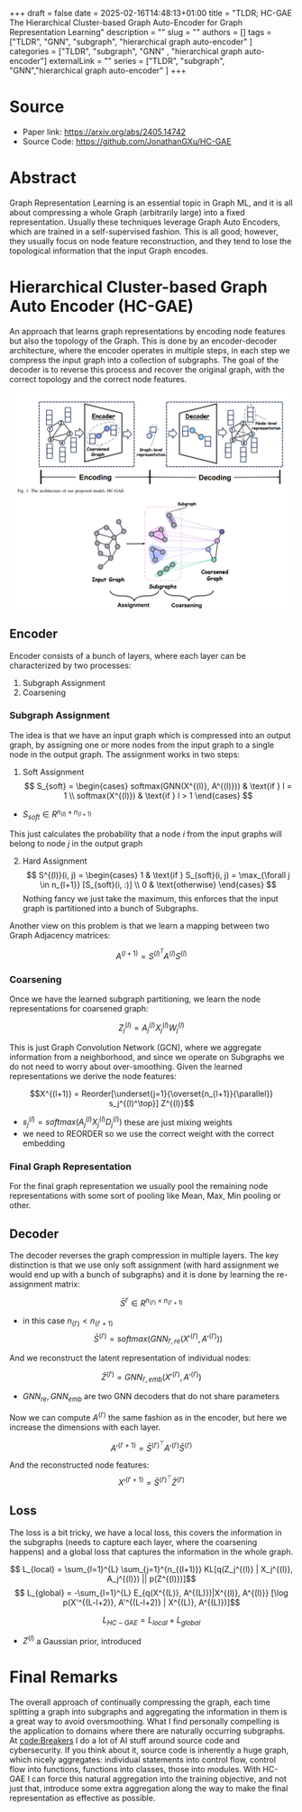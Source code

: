 +++ 
draft = false
date = 2025-02-16T14:48:13+01:00
title = "TLDR; HC-GAE The Hierarchical Cluster-based Graph Auto-Encoder for Graph Representation Learning"
description = ""
slug = ""
authors = []
tags = ["TLDR", "GNN", "subgraph", "hierarchical graph auto-encoder" ]
categories = ["TLDR", "subgraph", "GNN" , "hierarchical graph auto-encoder"]
externalLink = ""
series = ["TLDR", "subgraph", "GNN","hierarchical graph auto-encoder"  ]
+++

# Source
- Paper link: https://arxiv.org/abs/2405.14742
- Source Code: https://github.com/JonathanGXu/HC-GAE

# Abstract
Graph Representation Learning is an essential topic in Graph ML, and it is all about compressing a whole Graph (arbitrarily large) into a fixed representation. Usually these techniques leverage Graph Auto Encoders, which are trained in a self-supervised fashion. This is all good; however, they usually focus on node feature reconstruction, and they tend to lose the topological information that the input Graph encodes.

# **H**ierarchical **C**luster-based **G**raph **A**uto **E**ncoder (HC-GAE)
An approach that learns graph representations by encoding node features but also the topology of the Graph. This is done by an encoder-decoder architecture, where the encoder operates in multiple steps, in each step we compress the input graph into a collection of subgraphs. The goal of the decoder is to reverse this process and recover the original graph, with the correct topology and the correct node features.

![](/images/hc_gae.png)

## Encoder
Encoder consists of a bunch of layers, where each layer can be characterized by two processes:

1. Subgraph Assignment
2. Coarsening

### Subgraph Assignment
The idea is that we have an input graph which is compressed into an output graph, by assigning one or more nodes from the input graph to a single node in the output graph. The assignment works in two steps:

1. Soft Assignment
$$ S_{soft} =
    \begin{cases}
    softmax(GNN(X^{(l)}, A^{(l)})) & \text{if } l = 1 \\
    softmax(X^{(l)}) & \text{if } l > 1
    \end{cases}
$$
- $S_{soft} \in R^{n_{(l)} \times n_{(l+1)}}$

This just calculates the probability that a node $i$ from the input graphs will belong to node $j$ in the output graph

2. Hard Assignment
$$
S^{(l)}(i, j) =
\begin{cases}
1 & \text{if } S_{soft}(i, j) = \max_{\forall j \in n_{l+1}} [S_{soft}(i, :)] \\
0 & \text{otherwise}
\end{cases}
$$
Nothing fancy we just take the maximum, this enforces that the input graph is partitioned into a bunch of Subgraphs.

Another view on this problem is that we learn a mapping between two Graph Adjacency matrices:

$$A^{(l+1)} = S^{(l)^T} A^{(l)}S^{(l)}$$


### Coarsening
Once we have the learned subgraph partitioning, we learn the node representations for coarsened graph:

$$Z_j^{(l)} = A_j^{(l)}X_j^{(l)}W_j^{(l)} $$

This is just Graph Convolution Network (GCN), where we aggregate information from a neighborhood, and since we operate on Subgraphs we do not need to worry about over-smoothing. Given the learned representations we derive the node features:

$$X^{(l+1)} = Reorder[\underset{j=1}{\overset{n_{l+1}}{\parallel}} s_j^{(l)^\top}] Z^{(l)}$$
- $s_j^{(l)} = softmax(A_j^{(l)} X_j^{(l)} D_j^{(l)})$ these are just mixing weights
- we need to REORDER so we use the correct weight with the correct embedding

### Final Graph Representation
For the final graph representation we usually pool the remaining node representations with some sort of pooling like Mean, Max, Min pooling or other.

## Decoder
The decoder reverses the graph compression in multiple layers. The key distinction is that we use only soft assignment (with hard assignment we would end up with a bunch of subgraphs) and it is done by learning the re-assignment matrix:

$$ \bar{S}^{l'} \in R^{n_{(l')} \times n_{(l' +1)}}$$
- in this case $n_{(l')} < n_{(l'+1)}$
$$ \bar{S}^{(l')} = softmax(GNN_{l', re}(X'^{(l')}, A'^{(l')})) $$

And we reconstruct the latent representation of individual nodes:

$$ \bar{Z}^{(l')} = GNN_{l', emb}(X'^{(l')}, A'^{(l')}) $$

- $GNN_{re}, GNN_{emb}$ are two GNN decoders that do not share parameters

Now we can compute $A^{(l')}$ the same fashion as in the encoder, but here we increase the dimensions with each layer.

$$ A'^{(l'+1)} = \bar{S}^{(l')^\top} A'^{(l')} \bar{S}^{(l')} $$

And the reconstructed node features:
$$ X'^{(l'+1)} = \bar{S}^{(l')^\top} \bar{Z}^{(l')} $$

## Loss

The loss is a bit tricky, we have a local loss, this covers the information in the subgraphs (needs to capture each layer, where the coarsening happens) and a global loss that captures the information in the whole graph.

$$ L_{local} = \sum_{l=1}^{L} \sum_{j=1}^{n_{(l+1)}} KL[q(Z_j^{(l)} | X_j^{(l)}, A_j^{(l)}) || p(Z^{(l)})]$$
$$ L_{global} = -\sum_{l=1}^{L} E_{q(X^{(L)}, A^{(L)})|X^{(l)}, A^{(l)}} [\log p(X'^{(L-l+2)}, A'^{(L-l+2)} | X^{(L)}, A^{(L)})]$$

$$ L_{HC-GAE} = L_{local} + L_{global}$$
- $Z^{(l)}$ a Gaussian prior, introduced

# Final Remarks

The overall approach of continually compressing the graph, each time splitting a graph into subgraphs and aggregating the information in them is a great way to avoid oversmoothing. What I find personally compelling is the application to domains where there are naturally occurring subgraphs. At [code:Breakers](https://codebreakers.re/) I do a lot of AI stuff around source code and cybersecurity. If you think about it, source code is inherently a huge graph, which nicely aggregates: individual statements into control flow, control flow into functions, functions into classes, those into modules. With HC-GAE I can force this natural aggregation into the training objective, and not just that, introduce some extra aggregation along the way to make the final representation as effective as possible.
